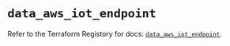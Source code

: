 # `data_aws_iot_endpoint`

Refer to the Terraform Registory for docs: [`data_aws_iot_endpoint`](https://registry.terraform.io/providers/hashicorp/aws/5.5.0/docs/data-sources/iot_endpoint).
